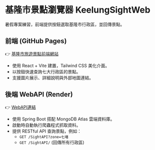 # 基隆市景點瀏覽器 KeelungSightWeb

暑假專案練習，前端提供按鈕選取基隆市行政區，並回傳景點。

## 前端 (GitHub Pages)
👉 [基隆市旅遊景點前端網站](https://thugcreeper.github.io/KeelungSightWeb/)

- 使用 React + Vite 建置，Tailwind CSS 美化介面。
- 以按鈕快速查詢七大行政區的景點。
- 支援圖片展示、詳細說明與外部地圖連結。

## 後端 WebAPI (Render)
👉 [WebAPI連結](https://keelungsightweb.onrender.com/SightAPI/)

- 使用 Spring Boot 搭配 MongoDB Atlas 雲端資料庫。
- 啟動時自動執行爬蟲程式抓取資料。
- 提供 RESTful API 查詢景點，例如：
  - `GET /SightAPI?zone=七堵`
  - `GET /SightAPI/` (回傳所有行政區)


